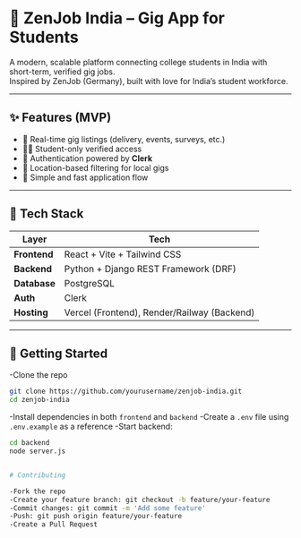 # 📱 ZenJob India – Gig App for Students

A modern, scalable platform connecting college students in India with short-term, verified gig jobs.  
Inspired by ZenJob (Germany), built with love for India’s student workforce.

---

## ✨ Features (MVP)

- 🎯 Real-time gig listings (delivery, events, surveys, etc.)
- 👩‍🎓 Student-only verified access
- 🔐 Authentication powered by **Clerk**
- 📍 Location-based filtering for local gigs
- 📝 Simple and fast application flow

---

## 🔧 Tech Stack

| Layer        | Tech                                        |
| ------------ | ------------------------------------------- |
| **Frontend** | React + Vite + Tailwind CSS                 |
| **Backend**  | Python + Django REST Framework (DRF)        |
| **Database** | PostgreSQL                                  |
| **Auth**     | Clerk                                       |
| **Hosting**  | Vercel (Frontend), Render/Railway (Backend) |

---

## 🚀 Getting Started

-Clone the repo

```bash
git clone https://github.com/yourusername/zenjob-india.git
cd zenjob-india
```

-Install dependencies in both `frontend` and `backend`
-Create a `.env` file using `.env.example` as a reference
-Start backend:

```bash
cd backend
node server.js


# Contributing

-Fork the repo
-Create your feature branch: git checkout -b feature/your-feature
-Commit changes: git commit -m 'Add some feature'
-Push: git push origin feature/your-feature
-Create a Pull Request
```

